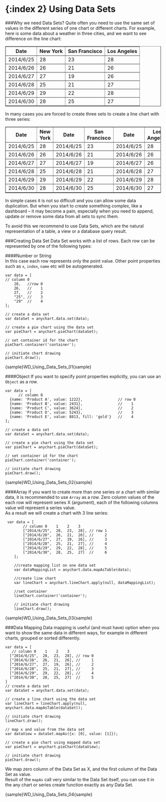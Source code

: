 {:index 2}
Using Data Sets
===============
###Why we need Data Sets?
Quite often you need to use the same set of values in the different series of one chart or different charts. 
For example, here is some data about a weather in three cities, and we want to see difference on the line chart:

<table border="1" class="dtTABLE">
<tbody>
  <tr>
    <th><b>Date</b></th>
    <th><b>New York</b></th>	
    <th><b>San Francisco</b></th>
    <th><b>Los Angeles</b></th>
  </tr>
  <tr>
    <td>2014/6/25</td>
    <td>28</td>
    <td>23</td>
    <td>28</td>	
  </tr>
  <tr>
    <td>2014/6/26</td>
    <td>26</td>
    <td>21</td>
    <td>26</td>	
  </tr>
  <tr>
    <td>2014/6/27</td>
    <td>27</td>
    <td>19</td>
    <td>26</td>		
  </tr>
  <tr>
    <td>2014/6/28</td>
    <td>25</td>
    <td>21</td>
    <td>27</td>		
  </tr>
  <tr>
    <td>2014/6/29</td>
    <td>29</td>
    <td>22</td>
    <td>28</td>		
  </tr>
  <tr>
    <td>2014/6/30</td>
    <td>28</td>
    <td>25</td>
    <td>27</td>		
  </tr>
  </tbody>
</table>
  
In many cases you are forced to create three sets to create a line chart with three series:

<table border="1" class="dtTABLE">
<tbody>
  <tr>   
    <th><b>Date</b>  </th>
    <th><b>New York</b>  </th>
    <th><b>Date</b></th>
    <th><b>San Francisco</b></th>
    <th><b>Date</b></th>
    <th><b>Los Angeles</b></th>
  </tr>
  <tr>   
    <td>2014/6/25 </td>
    <td>28</td>
    <td>2014/6/25</td>
    <td>23</td>
    <td>2014/6/25</td>
    <td>28</td>
  </tr>
  <tr>   
    <td>2014/6/26</td>
    <td>26</td>
    <td>2014/6/26</td>
    <td>21</td>
    <td>2014/6/26</td>
    <td>26</td>
  </tr>
  <tr>   
    <td>2014/6/27 </td>
    <td>27</td>
    <td>2014/6/27</td>
    <td>19</td>
    <td>2014/6/27</td>
    <td>26</td>
  </tr>
  <tr>   
    <td>2014/6/28 </td>
    <td>25</td>
    <td>2014/6/28</td>
    <td>21</td>
    <td>2014/6/28</td>
    <td>27</td>
  </tr>
  <tr>   
    <td>2014/6/29</td>
    <td>29</td>
    <td>2014/6/29</td>
    <td>22</td>
    <td>2014/6/29</td>
    <td>28</td>
  </tr>
  <tr>   
    <td>2014/6/30 </td>
    <td>28</td>
    <td>2014/6/30</td>
    <td>25</td>
    <td>2014/6/30</td>
    <td>27</td>
  </tr>
</tbody> 
</table>
In simple cases it is not so difficult and you can allow some data duplication. But when you start to create something complex, like a dashboard – it may become a pain, especially when you need to append, update or remove some data from all sets to sync them.  

To avoid this we recommend to use Data Sets, which are the natural representation of a table, a view or a database query result.

###Creating Data Set
Data Set works with a list of rows. Each row can be represented by one of the following types: 

####Number or String  
In this case each row represents only the point value. Other point properties such as `x`, `index`, `name` etc will be autogenerated.
```
var data = [
// column 0
    28,   //row 0
    26,   //    1
    27,   //    2
    "25", //    3
    "29"  //    4
];

// create a data set  
var dataSet = anychart.data.set(data);

// create a pie chart using the data set
var pieChart = anychart.pieChart(dataSet);  

// set container id for the chart  
pieChart.container('container');

// initiate chart drawing
pieChart.draw();
```
{sample}WD\_Using\_Data\_Sets\_01{sample}

####Object
If you want to specify point properties explicitly, you can use an `Object` as a row.  
```
var data = [
      // column 0
  {name: 'Product A', value: 1222},                // row 0
  {name: 'Product B', value: 2431},                //    1
  {name: 'Product C', value: 3624},                //    2
  {name: 'Product D', value: 5243},                //    3
  {name: 'Product E', value: 8813, fill: 'gold'}   //    4
];

// create a data set
var dataSet = anychart.data.set(data);

// create a pie chart using the data set 
var pieChart = anychart.pieChart(dataSet);

// set container id for the chart
pieChart.container('container');

// initiate chart drawing
pieChart.draw();
```

{sample}WD\_Using\_Data\_Sets\_02{sample}

####Array
If you want to create more than one series or a chart with similar data, it is recommended to use `Array` as a row. Zero column values of the each row will represent series X (argument), each of the following columns value will represent a series value.  
As a result we will create a chart with 3 line series:  
```
 var data = [
        // column 0    1    2    3
        ["2014/6/25",  28,  23,  28], // row 1
        ["2014/6/26",  26,  21,  26], //     2
        ["2014/6/27",  27,  19,  26], //     3
        ["2014/6/28",  25,  21,  27], //     4
        ["2014/6/29",  29,  22,  28], //     5
        ["2014/6/30",  28,  25,  27]  //     6
    ];

    //create mapping list on one data set
    var dataMappingList = anychart.data.mapAsTable(data);

    //create line chart
    var lineChart = anychart.lineChart.apply(null, dataMappingList);
  
    //set container
    lineChart.container('container');

    // initiate chart drawing
    lineChart.draw();
```

{sample}WD\_Using\_Data\_Sets\_03{sample}

###Data Mapping
Data mapping is useful (and must have) option when you want to show the same data in different ways, for example in different charts, grouped or sorted differently.
```
var data = [ 
   // column 0    1    2    3
  ["2014/6/25",  28,  23,  28], // row 0
  ["2014/6/26",  26,  21,  26], //     1
  ["2014/6/27",  27,  19,  26], //     2
  ["2014/6/28",  25,  21,  27], //     3
  ["2014/6/29",  29,  22,  28], //     4
  ["2014/6/30",  28,  25,  27]  //     5
]
// create a data set
var dataSet = anychart.data.set(data);

// create a line chart using the data set 
var lineChart = lineChart.apply(null, anychart.data.mapAsTable(dataSet));

// initiate chart drawing
lineChart.draw();

// map x and value from the data set
var dataView = dataSet.mapAs({x: [0], value: [1]});

// create a pie chart using mapped data set 
var pieChart = anychart.pieChart(dataView);

// initiate chart drawing
pieChart.draw();
```

We map zero column of the Data Set as X, and the first column of the Data Set as value.  
Result of the `mapAs` call very similar to the Data Set itself, you can use it in the any chart or series create function exactly as any Data Set.  

{sample}WD\_Using\_Data\_Sets\_04{sample}
